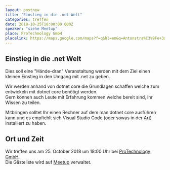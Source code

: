 ```yaml
---
layout: postnew
title: "Einstieg in die .net Welt"
categories: treffen
date: 2018-10-25T18:00:00.000Z
speaker: "siehe Meetup"
place: ProTechnology GmbH
placelink: https://maps.google.com/maps?f=q&hl=en&q=Antonstra%C3%9Fe+3a%2C+Dresden%2C+de
---
```


## Einstieg in die .net Welt
<p>Dies soll eine "Hände-dran" Veranstaltung werden mit dem Ziel einen kleinen Einstieg in den Umgang mit .net zu geben.</p> <p>Wir werden anhand von dotnet core die Grundlagen schaffen welche zum entwickeln mit dotnet core benötigt werden.<br/>Gern können auch Leute mit Erfahrung kommen welche bereit sind, ihr Wissen zu teilen.</p> <p>Mitbringen solltet Ihr einen Rechner auf dem man dotnet core ausführen kann und es empfiehlt sich Visual Studio Code (oder sowas in der Art) installiert zu haben.</p> 

## Ort und Zeit
Wir treffen uns am 25. October 2018 um 18:00 Uhr bei [ProTechnology GmbH](https://maps.google.com/maps?f=q&hl=en&q=Antonstra%C3%9Fe+3a%2C+Dresden%2C+de).  
Die Gästeliste wird auf [Meetup](https://www.meetup.com/NET-User-Group-Dresden/events/255416037/) verwaltet.
